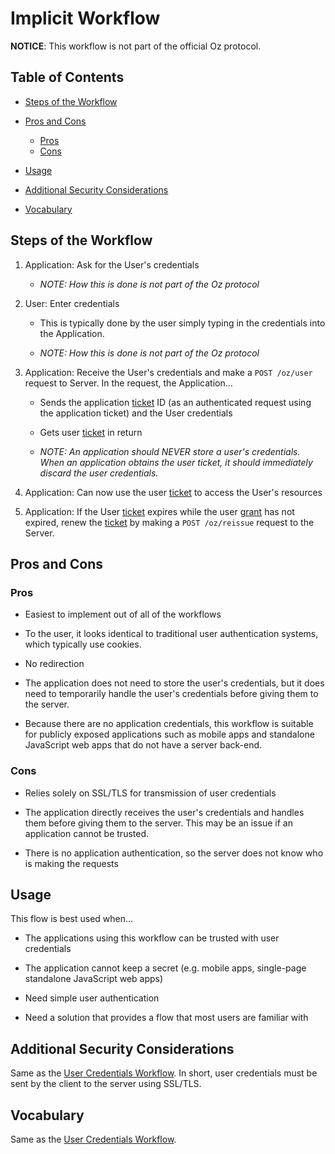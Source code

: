 Implicit Workflow
=================

**NOTICE**: This workflow is not part of the official Oz protocol.

Table of Contents
-----------------

-   [Steps of the Workflow](#steps-of-the-workflow)

-   [Pros and Cons](#pros-and-cons)
    - [Pros](#pros)
    - [Cons](#cons)

-   [Usage](#usage)

-   [Additional Security Considerations](#additional-security-considerations)

-   [Vocabulary](#vocabulary)

Steps of the Workflow
---------------------

1.  Application: Ask for the User's credentials

    - _NOTE: How this is done is not part of the Oz protocol_

1.  User: Enter credentials

    -   This is typically done by the user simply typing in the credentials into
        the Application.

    -   _NOTE: How this is done is not part of the Oz protocol_

1.  Application: Receive the User's credentials and make a `POST /oz/user`
    request to Server. In the request, the Application…

    -   Sends the application [ticket](api-reference.md#ticket) ID (as an
        authenticated request using the application ticket) and the User
        credentials

    -   Gets user [ticket](api-reference.md#ticket) in return

    -   _NOTE: An application should NEVER store a user's credentials. When an
        application obtains the user ticket, it should immediately discard the
        user credentials._

1.  Application: Can now use the user [ticket](api-reference.md#ticket) to
    access the User's resources

1.  Application: If the User [ticket](api-reference.md#ticket) expires while the
    user [grant](api-reference.md#grant) has not expired, renew the [ticket](api-reference.md#ticket)
    by making a `POST /oz/reissue` request to the Server.

Pros and Cons
-------------

### Pros

-   Easiest to implement out of all of the workflows

-   To the user, it looks identical to traditional user authentication systems,
    which typically use cookies.

-   No redirection

-   The application does not need to store the user's credentials, but it does
    need to temporarily handle the user's credentials before giving them to the
    server.

-   Because there are no application credentials, this workflow is suitable for
    publicly exposed applications such as mobile apps and standalone JavaScript
    web apps that do not have a server back-end.

### Cons

-   Relies solely on SSL/TLS for transmission of user
    credentials

-   The application directly receives the user's credentials and handles them
    before giving them to the server. This may be an issue if an application
    cannot be trusted.

-   There is no application authentication, so the server does not know who is
    making the requests

Usage
-----

This flow is best used when...

-   The applications using this workflow can be trusted with user credentials

-   The application cannot keep a secret (e.g. mobile apps, single-page
    standalone JavaScript web apps)

-   Need simple user authentication

-   Need a solution that provides a flow that most users are familiar with

Additional Security Considerations
----------------------------------

Same as the [User Credentials Workflow](https://gist.github.com/shawm11/76c2bd908f585ed7d4dcf2372dea25e1).
In short, user credentials must be sent by the client to the server using
SSL/TLS.

Vocabulary
----------

Same as the [User Credentials Workflow](https://gist.github.com/shawm11/76c2bd908f585ed7d4dcf2372dea25e1).
